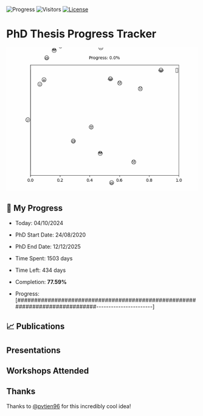 ![Progress](https://img.shields.io/badge/Progress-77.59%25-75c465?style=flat-square)
![Visitors](https://api.visitorbadge.io/api/combined?path=https%3A%2F%2Fgithub.com%2Fpvtien96%2FPhD_Thesis_Tracker&label=Views&labelColor=%2337d67a&countColor=%23ff8a65&style=flat-square)
[![License](https://img.shields.io/badge/License-Apache_2.0-blue.svg)](https://opensource.org/licenses/Apache-2.0)

# PhD Thesis Progress Tracker

<td style="width: 10%; padding: 10px; border: none;">
      <img src="progress.gif" alt="Progress" style="height: 10%">
</td>

## :calendar: My Progress

- Today: 04/10/2024
- PhD Start Date: 24/08/2020
- PhD End Date: 12/12/2025

- Time Spent: 1503 days
- Time Left: 434 days
- Completion: <b>77.59%</b>
- Progress: [#############################################################################-----------------------]

## 📈 Publications

## Presentations

## Workshops Attended

## Thanks

Thanks to [@pvtien96](https://github.com/pvtien96) for this incredibly cool idea!
